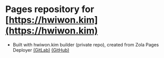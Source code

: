 # Pages repository for [https://hwiwon.kim](https://hwiwon.kim)

  - Built with hwiwon.kim builder (private repo), created from Zola Pages Deployer
    [(GitLab)](https://gitlab.com/snoopy3476/Zola-Pages-Deployer)
    [(GitHub)](https://github.com/snoopy3476/Zola-Pages-Deployer)
